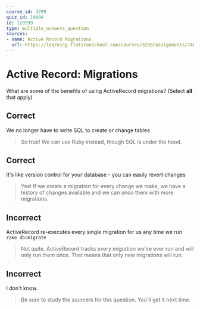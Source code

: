 ```yaml
---
course_id: 3299
quiz_id: 19094
id: 120599
type: multiple_answers_question
sources:
- name: Active Record Migrations
  url: https://learning.flatironschool.com/courses/3299/assignments/74082?module_item_id=143904
---
```


# Active Record: Migrations

What are some of the benefits of using ActiveRecord migrations? (Select **all**
that apply)

## Correct

We no longer have to write SQL to create or change tables

> So true! We can use Ruby instead, though SQL is under the hood.

## Correct

It's like version control for your database - you can easily revert changes

> Yes! If we create a migration for every change we make, we have a history of
> changes available and we can undo them with more migrations.

## Incorrect

ActiveRecord re-executes every single migration for us any time we run `rake
db:migrate`

> Not quite. ActiveRecord tracks every migration we've ever run and will only run
> them once. That means that only new migrations will run.

## Incorrect

I don't know.

> Be sure to study the source/s for this question. You'll get it next time.
